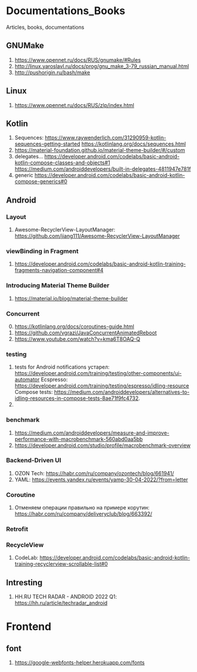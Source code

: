 # Documentations_Books
Articles, books, documentations

## GNUMake
1. https://www.opennet.ru/docs/RUS/gnumake/#Rules
2. http://linux.yaroslavl.ru/docs/prog/gnu_make_3-79_russian_manual.html
3. http://pushorigin.ru/bash/make

## Linux
1. https://www.opennet.ru/docs/RUS/zlp/index.html

## Kotlin
1.  Sequences: https://www.raywenderlich.com/31290959-kotlin-sequences-getting-started
    https://kotlinlang.org/docs/sequences.html
2.  https://material-foundation.github.io/material-theme-builder/#/custom
3.  delegates...
    https://developer.android.com/codelabs/basic-android-kotlin-compose-classes-and-objects#1
    https://medium.com/androiddevelopers/built-in-delegates-4811947e781f
4.  generic
    https://developer.android.com/codelabs/basic-android-kotlin-compose-generics#0

## Android

### Layout
1. Awesome-RecyclerView-LayoutManager: https://github.com/jiang111/Awesome-RecyclerView-LayoutManager

### viewBinding in Fragment
1. https://developer.android.com/codelabs/basic-android-kotlin-training-fragments-navigation-component#4

### Introducing Material Theme Builder
1. https://material.io/blog/material-theme-builder

### Concurrent
0. https://kotlinlang.org/docs/coroutines-guide.html
1. https://github.com/vgrazi/JavaConcurrentAnimatedReboot
2. https://www.youtube.com/watch?v=kma6T8OAQ-Q


### testing
1. tests for Android notifications
    устарел: https://developer.android.com/training/testing/other-components/ui-automator
    Ecspresso: https://developer.android.com/training/testing/espresso/idling-resource
    Compose tests: https://medium.com/androiddevelopers/alternatives-to-idling-resources-in-compose-tests-8ae71f9fc4732.
3. 


### benchmark
1. https://medium.com/androiddevelopers/measure-and-improve-performance-with-macrobenchmark-560abd0aa5bb
2. https://developer.android.com/studio/profile/macrobenchmark-overview


### Backend-Driven UI
1. OZON Tech: https://habr.com/ru/company/ozontech/blog/661941/
2. YAML: https://events.yandex.ru/events/yamp-30-04-2022/?from=letter


### Coroutine
1. Отменяем операции правильно на примере корутин: https://habr.com/ru/company/deliveryclub/blog/663392/

### Retrofit

### RecycleView
1. CodeLab: https://developer.android.com/codelabs/basic-android-kotlin-training-recyclerview-scrollable-list#0



## Intresting
1. HH.RU TECH RADAR - ANDROID 2022 Q1: https://hh.ru/article/techradar_android


# Frontend

## font
1. https://google-webfonts-helper.herokuapp.com/fonts
